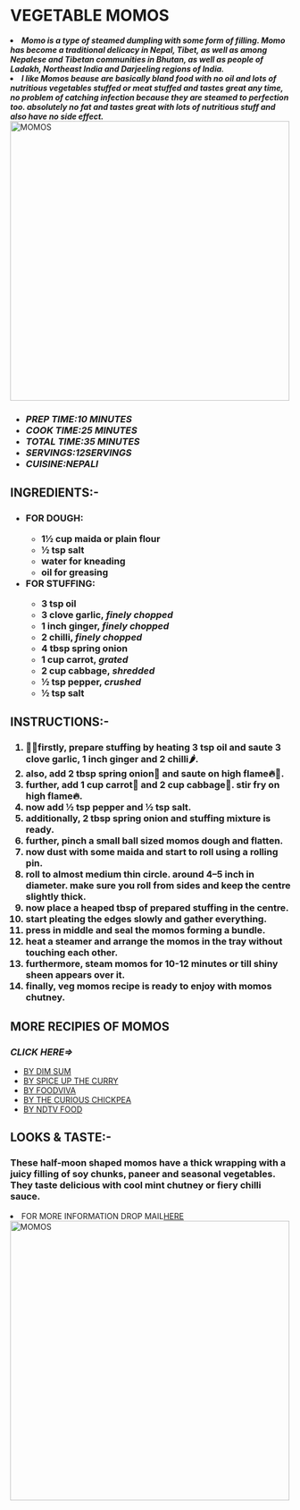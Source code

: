 <!DOCTYPE html>
<html>
<head>
  <meta charset="utf-8">
  <meta name="viewport" content="width=device-width">
  <title>RECIPE.COM</title>
</head>
<body>
  <!--name of food-->
 <h1><strong>VEGETABLE MOMOS </h1> </strong>
<li><strong><em>Momo is a type of steamed dumpling with some form of filling. 
    Momo has become a traditional delicacy in Nepal, Tibet, as well as 
    among Nepalese and Tibetan communities in Bhutan, 
    as well as people of Ladakh, Northeast India and
    Darjeeling regions of India.</li></strong></em>
  <li><strong><em>I like Momos beause are basically bland food with no oil 
    and lots of nutritious vegetables stuffed or 
    meat stuffed and tastes great any time, 
    no problem of catching infection because 
    they are steamed to perfection too.
    absolutely no fat and tastes great with
    lots of nutritious stuff and also have no side effect.</li></em></strong>
<img width="500" src="https://thumbs.dreamstime.com/z/nepalese-traditional-dumpling-momos-served-tomato-chatni-nepalese-traditional-dumpling-momos-served-tomato-chatni-113231555.jpg" alt="MOMOS"/>  
  <!--basic knowledge of food in unorderlist-->
  <h3><em><ul>
    <li>PREP TIME:10 MINUTES</li>
    <li>COOK TIME:25 MINUTES</li>
    <li>TOTAL TIME:35 MINUTES</li>
    <li>SERVINGS:12SERVINGS</li>
    <li>CUISINE:NEPALI</li>
    </h3></em></ul>

  <h2><strong>INGREDIENTS:-</h2></strong>
  <!--list of ingreditions in nested unorderlist-->
   <h3><ul>
     <li>FOR DOUGH:</li>
         <ul>  <li> 1½ cup maida or plain flour </li>
               <li>½ tsp salt</li>
               <li>water for kneading</li>
               <li>oil for greasing</li>  
         </ul>
     <li>FOR STUFFING:</li>
        <ul>   <li> 3 tsp oil</li>
               <li>3 clove garlic,<em> finely chopped</em></li>
               <li>1 inch ginger, <em> finely chopped</em></li>
               <li>2 chilli, <em> finely chopped</em></li>
               <li>4 tbsp spring onion</li>
               <li>1 cup carrot,<em> grated</em></li>
               <li>2 cup cabbage,<em> shredded</em></li>
               <li>½ tsp pepper,<em> crushed</em></li>
               <li>½ tsp salt</li>     
        </ul>
     </h3></ul>
  <h2><strong>INSTRUCTIONS:-</h2></strong
  <!--procedure of making food in orderlist-->
   <h3><ol>
    <li>👨‍🍳firstly, prepare stuffing by heating 3 tsp oil and saute 3 clove garlic, 1 inch ginger and 2 chilli🌶️.</li>
    <li>also, add 2 tbsp spring onion🧅 and saute on high flame🔥🍳.</li>
    <li>further, add 1 cup carrot🥕 and 2 cup cabbage🥬. stir fry on high flame🔥.</li>
    <li>now add ½ tsp pepper and ½ tsp salt.</li>
    <li>additionally, 2 tbsp spring onion and stuffing mixture is ready.</li>
    <li>further, pinch a small ball sized momos dough and flatten.</li>
    <li>now dust with some maida and start to roll using a rolling pin.</li>
    <li>roll to almost medium thin circle. around 4–5 inch in diameter. make sure you roll from sides and keep the centre slightly thick.</li>
    <li>now place a heaped tbsp of prepared stuffing in the centre.</li>
    <li>start pleating the edges slowly and gather everything.</li>
    <li>press in middle and seal the momos forming a bundle.</li>
    <li>heat a steamer and arrange the momos in the tray without touching each other.</li>
    <li>furthermore, steam momos for 10-12 minutes or till shiny sheen appears over it.</li>
    <li>finally, veg momos recipe is ready to enjoy with momos chutney.</li>
    </h3></ol>
    <h2><strong>MORE RECIPIES OF MOMOS</strong></h2>
    <h3><strong><em>CLICK HERE=></h3></strong></em>
    <ul>
      <li><a href="https://www.vegrecipesofindia.com/veg-momos-recipe-vegetable-momos/">BY DIM SUM</a></li>
      <li><a href="https://www.spiceupthecurry.com/momos-recipe-veg-momos/">BY SPICE UP THE CURRY</a></li>
      <li><a href="https://foodviva.com/snacks-recipes/veg-momos/">BY FOODVIVA</a></li>
      <li><a href="https://www.thecuriouschickpea.com/tibetan-vegetable-momos-with-spicy-sesame-tomato-chutney/"> BY THE CURIOUS CHICKPEA</a></li>
      <li><a href="https://food.ndtv.com/recipe-vegetable-momos-99111">BY NDTV FOOD</a></li>
    </ul>
    <h2><strong>LOOKS & TASTE:-</h2></strong>
    <strong><h3>These half-moon shaped momos have a thick wrapping with a juicy filling of soy chunks, paneer and seasonal vegetables. 
   They taste delicious with cool mint chutney or fiery chilli sauce.
   </strong></h3>   
    <li>FOR MORE INFORMATION DROP MAIL<a href="mailto:dkarnani5@gmail.com">HERE</a></li>
   <img width="500"src="https://media.gettyimages.com/photos/dim-sum-dumplings-freshly-steamed-in-a-bamboo-steamer-picture-id480052548?s=2048x2048" alt="MOMOS"/>
    </body>
</html>
